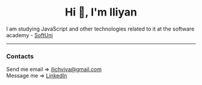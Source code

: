 <h1 align="center">Hi 👋, I'm Iliyan</h1>
<p>I am studying JavaScript and other technologies related to it at the software academy - <a href='https://softuni.bg/' target="_blank">SoftUni</a> </p>

<hr>

### Contacts
Send me email => ilichviva@gmail.com
<br>
Message me => [LinkedIn](https://www.linkedin.com/in/iliyan-nikolaev-75840b259/)



